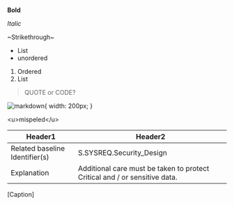 **Bold**

*Italic*

~Strikethrough~

* List
* unordered

1. Ordered
2. List

> QUOTE or CODE?

![markdown](https://www.fullstackpython.com/img/logos/markdown.png){ width: 200px; }

\<u\>mispeled\</u\>

| Header1 | Header2 |
|--------------------------------|----------------------------------------------------------------------------|
| Related baseline Identifier(s) | S.SYSREQ.Security_Design |
| Explanation | Additional care must be taken to protect Critical and / or sensitive data. |
[Caption]
